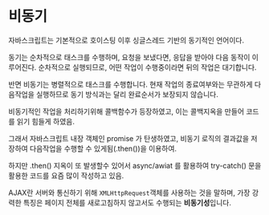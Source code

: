 # 비동기

자바스크립트는 기본적으로 호이스팅 이후 싱글스레드 기반의 동기적인 언어이다.

동기는 순차적으로 태스크를 수행하며, 요청을 보냈다면, 응답을 받아야 다음 동작이 이루어진다. 순차적으로 실행되므로, 어떤 작업이 수행중이라면 뒤의 작업은 대기합니다.

반면 비동기는 병렬적으로 태스크를 수행합니다. 현재 작업의 종료여부와는 무관하게 다음작업을 실행하므로 동기 방식과는 달리 완료순서가 보장되지 않습니다.

비동기적인 작업을 처리하기위해 콜백함수가 등장하였고, 이는 콜백지옥을 만들어 코드를 읽기 힘들게 하였음.

그래서 자바스크립트 내장 객체인 promise 가 탄생하였고, 비동기 로직의 결과값을 저장하여 다음작업을 수행할 수 있게됨(.then())을 이용하여.

하지만 .then() 지옥이 또 발생할수 있어서 async/awiat 를 활용하여 try-catch() 문을 활용한 코드를 요즘 많이 작성하고 있음.

AJAX란 서버와 통신하기 위해 `XMLHttpRequest`객체를 사용하는 것을 말하며, 가장 강력한 특징은 페이지 전체를 새로고침하지 않고서도 수행되는 **비동기성**입니다.
